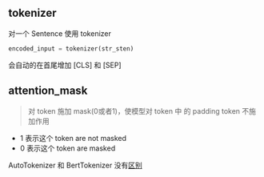 ## tokenizer
对一个 Sentence 使用 tokenizer

```python
encoded_input = tokenizer(str_sten)
```
会自动的在首尾增加 [CLS] 和 [SEP]


## attention_mask
> 对 token 施加 mask(0或者1)，使模型对 token 中 的 padding token 不施加作用

- 1 表示这个 token are not masked
- 0 表示这个 token are masked

AutoTokenizer 和 BertTokenizer 没有[区别](https://github.com/huggingface/transformers/issues/5587)